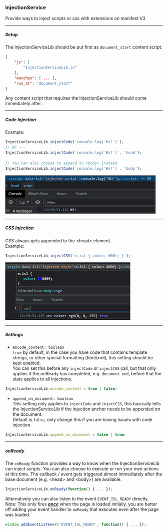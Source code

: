 ### InjectionService

Provide ways to inject scripts or css with extensions on manifest V3

---

##### Setup

The InjectionServiceLib should be put first as `document_start` content script.
```JSON
{
    "js": [
        "InjectionServiceLib.js"
    ],
    "matches": [ ... ],
    "run_at": "document_start"
}
```
Any content script that requires the InjectionServiceLib should come immediately after.

---

##### Code Injection

Example:
```JavaScript
InjectionServiceLib.injectCode(`console.log('Hi!')`);
// OR ---
InjectionServiceLib.injectCode(`console.log('Hi!')`, 'head');

// You can also choose to append to <body> instead
InjectionServiceLib.injectCode(`console.log('Hi!')`, 'body');
```
![Result Image](docs/images/script_isl.png)

---

##### CSS Injection

CSS always gets appended to the &lt;head&gt; element. <br>
Example:
```JavaScript
InjectionServiceLib.injectCSS('e.isl { color: #00f; }');
```
![Result Image](docs/images/style_isl.png)

---

##### Settings

* `encode_content: boolean` <br>
`true` by default, in the case you have code that contains template strings, 
or other special formatting (html/xml), this setting should be kept enabled. <br>
You can set this before any `injectCode` or `injectCSS` call, but that only applies
if the onReady has completed, e.g. `document_end`, before that the state applies to all injections.
```JavaScript
InjectionServiceLib.encode_content = true | false;
```

* `append_on_document: boolean` <br>
This setting only applies to `injectCode` and `injectCSS`, this basically tells
the InjectionServiceLib if the injection anchor needs to be appended on the document. <br>
Default is `false`, only change this if you are having issues with code injection.
```JavaScript
InjectionServiceLib.append_on_document = false | true;
```

---

##### onReady

The `onReady` function provides a way to know when the InjectionServiceLib can inject scripts.
You can also choose to execute or run your own actions at this time. The callback / event gets
triggered almost immediately after the base document (e.g. &lt;head&gt; and &lt;body&gt;) are available.
```JavaScript
InjectionServiceLib.onReady(function() { ... });
```
Alternatively you can also listen to the event `EVENT_ISL_READY` directly. <br>
Note: This only fires <u>***once***</u> when the page is loaded initially, you are better
off adding your event handler to `onReady` that executes even after the page was loaded.
```JavaScript
window.addEventListener('EVENT_ISL_READY', function() { ... });
```
